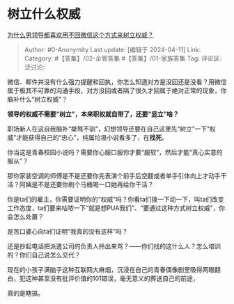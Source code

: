 # 树立什么权威
[为什么男领导都喜欢用不回微信这个方式来树立权威？](https://www.zhihu.com/question/650468795/answer/3461661421)

> Author: #0-Anonymity
> Last update: [编辑于 2024-04-11]
> Link:
> Category: #【答集】/02-企管答集 #【答集】/01-家族答集 
> Tag: 
> 评论区:
> 泛讨论:

微信、邮件并没有什么强力提醒和回执，你怎么知道对方是没回还是没看？用微信属于极其不可靠的沟通手段，对方没回或者隔了很久才回属于绝对正常的现象，你脑补什么“树立权威”？

**领导的权威不需要“树立”，本来职权就自带了，还要“竖立”啥？**

职场新人在这自我脑补“桀骜不驯”，幻想领导还要在自己这里先“树立”一下“权威”才能获得自己的“忠心”，纯属垃圾小说看多了，在**找死**。

你当这是青春校园小说吗？需要你心服口服你才要“服软”，然后才能“真心实意的服从”？

那你家装空调的师傅是不是还要你先表演个前手后空翻或者单手引体向上才动手干活？阿姨是不是还要你刷个马桶喝一口她再给你干活？

你是ta们的雇主，你需要证明你的“权威”吗？你看ta们拨一下动一下，叫ta们改变工作态度，ta们要来咕哝一下“就是想PUA我们”、“要通过这种方式树立权威”，你会怎么处置？

是苦口婆心向ta们证明“我真的没有这样”吗？

还是抄起电话把派遣公司的负责人拎出来骂？——你们找的这什么人？怎么培训的？你们自己说怎么交代？

现在的小孩子满脑子这种互联网大麻烟，沉浸在自己的青春偶像剧里吸得两眼翻白，犯这种甚至没有批评价值的101错误，毫无意义的葬送自己的前途，

真的是瞎搞。